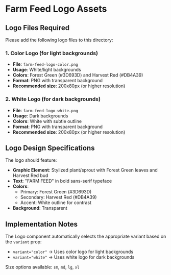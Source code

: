 # Farm Feed Logo Assets

## Logo Files Required

Please add the following logo files to this directory:

### 1. Color Logo (for light backgrounds)
- **File**: `farm-feed-logo-color.png`
- **Usage**: White/light backgrounds
- **Colors**: Forest Green (#3D693D) and Harvest Red (#DB4A39)
- **Format**: PNG with transparent background
- **Recommended size**: 200x80px (or higher resolution)

### 2. White Logo (for dark backgrounds)
- **File**: `farm-feed-logo-white.png`
- **Usage**: Dark backgrounds
- **Colors**: White with subtle outline
- **Format**: PNG with transparent background
- **Recommended size**: 200x80px (or higher resolution)

## Logo Design Specifications

The logo should feature:
- **Graphic Element**: Stylized plant/sprout with Forest Green leaves and Harvest Red bud
- **Text**: "FARM FEED" in bold sans-serif typeface
- **Colors**: 
  - Primary: Forest Green (#3D693D)
  - Secondary: Harvest Red (#DB4A39)
  - Accent: White outline for contrast
- **Background**: Transparent

## Implementation Notes

The Logo component automatically selects the appropriate variant based on the `variant` prop:
- `variant="color"` → Uses color logo for light backgrounds
- `variant="white"` → Uses white logo for dark backgrounds

Size options available: `sm`, `md`, `lg`, `xl`
